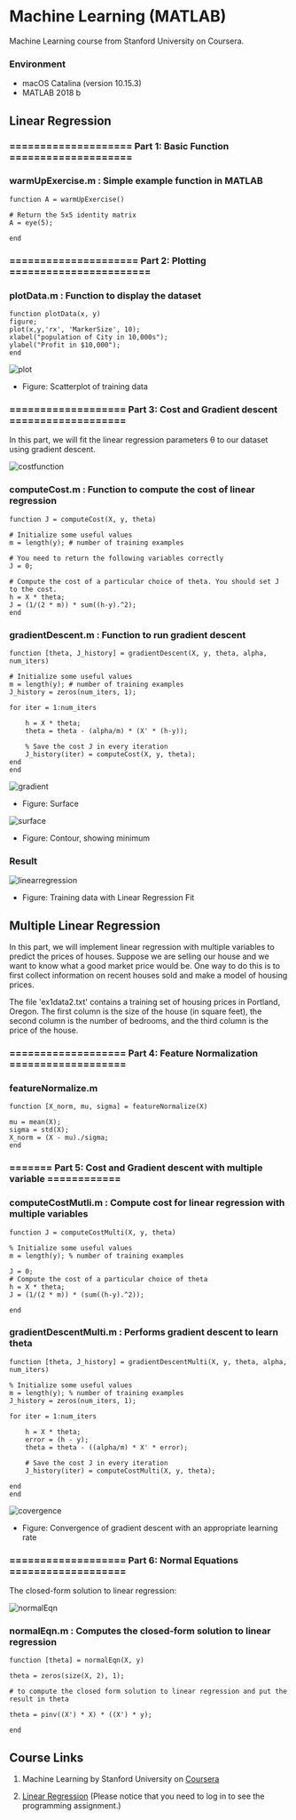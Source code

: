 # Machine Learning (MATLAB)

Machine Learning course from Stanford University on Coursera.

### Environment
- macOS Catalina (version 10.15.3)
- MATLAB 2018 b

## Linear Regression 

### ==================== Part 1: Basic Function ====================
### warmUpExercise.m : Simple example function in MATLAB

```
function A = warmUpExercise()

# Return the 5x5 identity matrix 
A = eye(5);

end
```

### ===================== Part 2: Plotting =======================
### plotData.m : Function to display the dataset

```
function plotData(x, y)
figure;
plot(x,y,'rx', 'MarkerSize', 10);
xlabel("population of City in 10,000s");
ylabel("Profit in $10,000");
end
```

![plot](Figure/datavisualize.jpg)
- Figure: Scatterplot of training data

### =================== Part 3: Cost and Gradient descent ===================
In this part, we will fit the linear regression parameters θ to our dataset using gradient descent.

![costfunction](Figure/costfunction.png)

### computeCost.m : Function to compute the cost of linear regression
```
function J = computeCost(X, y, theta)

# Initialize some useful values
m = length(y); # number of training examples

# You need to return the following variables correctly 
J = 0;

# Compute the cost of a particular choice of theta. You should set J to the cost.
h = X * theta;
J = (1/(2 * m)) * sum((h-y).^2);
end
```

### gradientDescent.m : Function to run gradient descent
```
function [theta, J_history] = gradientDescent(X, y, theta, alpha, num_iters)

# Initialize some useful values
m = length(y); # number of training examples
J_history = zeros(num_iters, 1);

for iter = 1:num_iters
    
    h = X * theta;
    theta = theta - (alpha/m) * (X' * (h-y));
    
    % Save the cost J in every iteration    
    J_history(iter) = computeCost(X, y, theta);
end
end
```

![gradient](Figure/surface.jpg)
- Figure: Surface

![surface](Figure/contour.jpg)
- Figure: Contour, showing minimum

### Result

![linearregression](Figure/trainingdata.jpg)
- Figure: Training data with Linear Regression Fit

## Multiple Linear Regression

In this part, we will implement linear regression with multiple variables to predict the prices of houses. Suppose we are selling our house and we want to know what a good market price would be. One way to do this is to first collect information on recent houses sold and make a model of housing prices.

The file 'ex1data2.txt' contains a training set of housing prices in Portland, Oregon. The first column is the size of the house (in square feet), the second column is the number of bedrooms, and the third column is the price of the house.

### =================== Part 4: Feature Normalization ===================
### featureNormalize.m

```
function [X_norm, mu, sigma] = featureNormalize(X)

mu = mean(X);
sigma = std(X);
X_norm = (X - mu)./sigma;
end
```

### ======= Part 5: Cost and Gradient descent with multiple variable ============

### computeCostMutli.m : Compute cost for linear regression with multiple variables

```
function J = computeCostMulti(X, y, theta)

% Initialize some useful values
m = length(y); % number of training examples

J = 0;
# Compute the cost of a particular choice of theta
h = X * theta;
J = (1/(2 * m)) * (sum((h-y).^2));

end
```

### gradientDescentMulti.m : Performs gradient descent to learn theta

```
function [theta, J_history] = gradientDescentMulti(X, y, theta, alpha, num_iters)

% Initialize some useful values
m = length(y); % number of training examples
J_history = zeros(num_iters, 1);

for iter = 1:num_iters

    h = X * theta;
    error = (h - y);
    theta = theta - ((alpha/m) * X' * error);
    
    # Save the cost J in every iteration    
    J_history(iter) = computeCostMulti(X, y, theta);

end
end
```

![covergence](Figure/covergance.jpg)
- Figure: Convergence of gradient descent with an appropriate learning rate


### =================== Part 6: Normal Equations ===================

The closed-form solution to linear regression:

![normalEqn](Figure/normalEqn.png)

### normalEqn.m : Computes the closed-form solution to linear regression 
```
function [theta] = normalEqn(X, y)

theta = zeros(size(X, 2), 1);

# to compute the closed form solution to linear regression and put the result in theta

theta = pinv((X') * X) * ((X') * y);

end
```

## Course Links

1) Machine Learning by Stanford University on [Coursera](https://www.coursera.org/learn/machine-learning)

2) [Linear Regression](https://www.coursera.org/learn/machine-learning/programming/8f3qT/linear-regression) 
(Please notice that you need to log in to see the programming assignment.)
